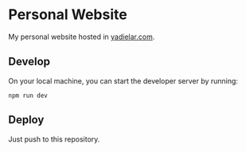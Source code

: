 # Personal Website

My personal website hosted in [yadielar.com](https://yadielar.com).

## Develop

On your local machine, you can start the developer server by running:

```
npm run dev
```

## Deploy

Just push to this repository.
